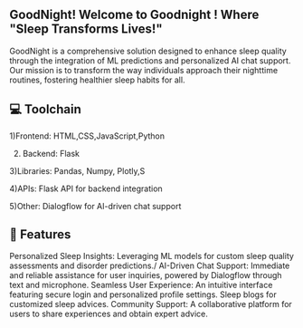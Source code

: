 ## GoodNight!  Welcome to Goodnight ! Where "Sleep Transforms Lives!"
GoodNight is a comprehensive solution designed to enhance sleep quality through the integration of  ML predictions and personalized AI chat support. Our mission is to transform the way individuals approach their nighttime routines, fostering healthier sleep habits for all.


## 💻 Toolchain
  1)Frontend: HTML,CSS,JavaScript,Python
  
  2) Backend: Flask
 
  3)Libraries: Pandas, Numpy, Plotly,S

  4)APIs: Flask API for backend integration
  
  5)Other: Dialogflow for AI-driven chat support 

  ## 🚀 Features
Personalized Sleep Insights: Leveraging ML models for custom sleep quality assessments and disorder predictions./
AI-Driven Chat Support: Immediate and reliable assistance for user inquiries, powered by Dialogflow through text and microphone.
Seamless User Experience: An intuitive interface featuring secure login and personalized profile settings.
Sleep blogs for customized sleep advices.
Community Support: A collaborative platform for users to share experiences and obtain expert advice.
